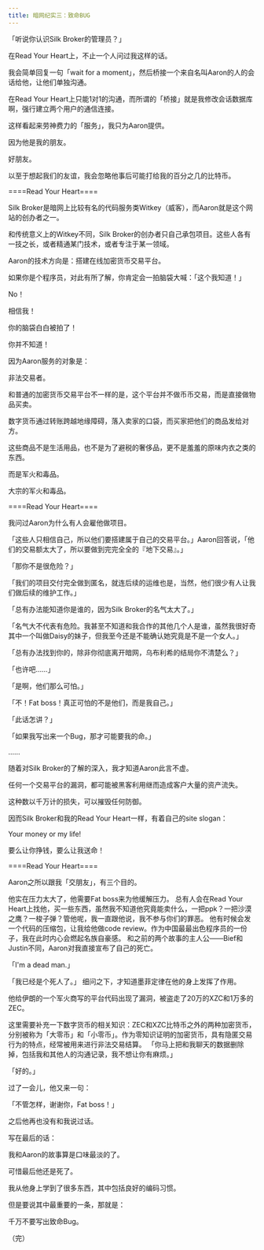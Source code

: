 ```yaml
---
title: 暗网纪实三：致命BUG
---
```


「听说你认识Silk Broker的管理员？」

在Read Your Heart上，不止一个人问过我这样的话。

我会简单回复一句「wait for a moment」，然后桥接一个来自名叫Aaron的人的会话给他，让他们单独沟通。

在Read Your Heart上只能1对1的沟通，而所谓的「桥接」就是我修改会话数据库啊，强行建立两个用户的通信连接。

这样看起来劳神费力的「服务」，我只为Aaron提供。

因为他是我的朋友。

好朋友。

以至于想起我们的友谊，我会忽略他事后可能打给我的百分之几的比特币。



====Read Your Heart====



Silk Broker是暗网上比较有名的代码服务类Witkey（威客），而Aaron就是这个网站的创办者之一。

和传统意义上的Witkey不同，Silk Broker的创办者只自己承包项目。这些人各有一技之长，或者精通某门技术，或者专注于某一领域。

Aaron的技术方向是：搭建在线加密货币交易平台。

如果你是个程序员，对此有所了解，你肯定会一拍脑袋大喊：「这个我知道！」

No！

相信我！

你的脑袋白白被拍了！

你并不知道！

因为Aaron服务的对象是：

非法交易者。

和普通的加密货币交易平台不一样的是，这个平台并不做币币交易，而是直接做物品买卖。

数字货币通过转账跨越地缘障碍，落入卖家的口袋，而买家把他们的商品发给对方。

这些商品不是生活用品，也不是为了避税的奢侈品，更不是羞羞的原味内衣之类的东西。

而是军火和毒品。

大宗的军火和毒品。



====Read Your Heart====



我问过Aaron为什么有人会雇他做项目。

「这些人只相信自己，所以他们要搭建属于自己的交易平台。」Aaron回答说，「他们的交易额太大了，所以要做到完完全全的『地下交易』。」

「那你不是很危险？」

「我们的项目交付完全做到匿名，就连后续的运维也是，当然，他们很少有人让我们做后续的维护工作。」

「总有办法能知道你是谁的，因为Silk Broker的名气太大了。」

「名气大不代表有危险。我甚至不知道和我合作的其他几个人是谁，虽然我很好奇其中一个叫做Daisy的妹子，但我至今还是不能确认她究竟是不是一个女人。」

「总有办法找到你的，除非你彻底离开暗网，乌布利希的结局你不清楚么？」

「也许吧……」

「是啊，他们那么可怕。」

「不！Fat boss！真正可怕的不是他们，而是我自己。」

「此话怎讲？」

「如果我写出来一个Bug，那才可能要我的命。」

……

随着对Silk Broker的了解的深入，我才知道Aaron此言不虚。

任何一个交易平台的漏洞，都可能被黑客利用继而造成客户大量的资产流失。

这种数以千万计的损失，可以摧毁任何防御。

因而Silk Broker和我的Read Your Heart一样，有着自己的site slogan：

Your money or my life!

要么让你挣钱，要么让我送命！


====Read Your Heart====



Aaron之所以跟我「交朋友」，有三个目的。

他实在压力太大了，他需要Fat boss来为他缓解压力。
总有人会在Read Your Heart上找他，买一些东西，虽然我不知道他究竟能卖什么，一把ppk？一把沙漠之鹰？一梭子弹？管他呢，我一直跟他说，我不参与你们的罪恶。
他有时候会发一个代码的压缩包，让我给他做code review。作为中国最最出色程序员的一份子，我在此时内心会燃起名族自豪感。
和之前的两个故事的主人公——Bief和Justin不同，Aaron对我直接宣布了自己的死亡。

「I'm a dead man.」

「我已经是个死人了。」
细问之下，才知道墨菲定律在他的身上发挥了作用。

他给伊朗的一个军火商写的平台代码出现了漏洞，被盗走了20万的XZC和1万多的ZEC。

这里需要补充一下数字货币的相关知识：ZEC和XZC比特币之外的两种加密货币，分别被称为「大零币」和「小零币」。作为零知识证明的加密货币，具有隐匿交易行为的特点，经常被用来进行非法交易结算。
「你马上把和我聊天的数据删除掉，包括我和其他人的沟通记录，我不想让你有麻烦。」

「好的。」

过了一会儿，他又来一句：

「不管怎样，谢谢你，Fat boss！」

之后他再也没有和我说过话。



写在最后的话：

我和Aaron的故事算是口味最淡的了。

可惜最后他还是死了。

我从他身上学到了很多东西，其中包括良好的编码习惯。

但是要说其中最重要的一条，那就是：

千万不要写出致命Bug。

（完）